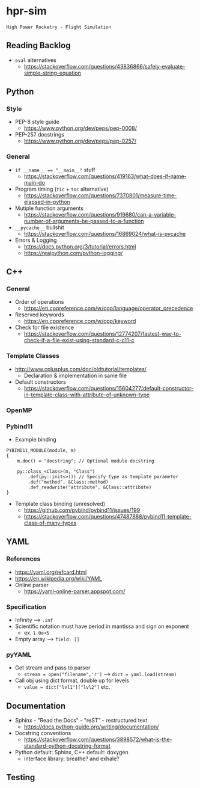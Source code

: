 # hpr-sim

`High Power Rocketry - Flight Simulation`

## Reading Backlog

 - `eval` alternatives
   - https://stackoverflow.com/questions/43836866/safely-evaluate-simple-string-equation

## Python

### Style

 - PEP-8 style guide
   - https://www.python.org/dev/peps/pep-0008/
 - PEP-257 docstrings
   - https://www.python.org/dev/peps/pep-0257/

### General

 - `if __name__ == "__main__"` stuff
   - https://stackoverflow.com/questions/419163/what-does-if-name-main-do
 - Program timing (`tic` + `toc` alternative)
   - https://stackoverflow.com/questions/7370801/measure-time-elapsed-in-python
 - Mutiple function arguments
   - https://stackoverflow.com/questions/919680/can-a-variable-number-of-arguments-be-passed-to-a-function
 - `__pycache__` bullshit
   - https://stackoverflow.com/questions/16869024/what-is-pycache
 - Errors & Logging
   - https://docs.python.org/3/tutorial/errors.html
   - https://realpython.com/python-logging/


## C++

### General 

 - Order of operations
   - https://en.cppreference.com/w/cpp/language/operator_precedence
 - Reserved keywords
   - https://en.cppreference.com/w/cpp/keyword
 - Check for file existence
   - https://stackoverflow.com/questions/12774207/fastest-way-to-check-if-a-file-exist-using-standard-c-c11-c

### Template Classes
 - http://www.cplusplus.com/doc/oldtutorial/templates/
   - Declaration & implementation in same file
 - Default constructors
   - https://stackoverflow.com/questions/15604277/default-constructor-in-template-class-with-attribute-of-unknown-type

### OpenMP

### Pybind11

 - Example binding

```
PYBIND11_MODULE(module, m)
{
    m.doc() = "docstring"; // Optional module docstring

    py::class_<Class>(m, "Class")
        .def(py::init<>()) // Specify type as template parameter
        .def("method", &Class::method)
        .def_readwrite("attribute", &Class::attribute)
}
```

 - Template class binding (unresolved)
   - https://github.com/pybind/pybind11/issues/199
   - https://stackoverflow.com/questions/47487888/pybind11-template-class-of-many-types

## YAML

### References

 - https://yaml.org/refcard.html
 - https://en.wikipedia.org/wiki/YAML
 - Online parser
   - https://yaml-online-parser.appspot.com/


### Specification

 - Infinity --> `.inf`
 - Scientific notation must have period in mantissa and sign on exponent
   - ex. `1.0e+5`
 - Empty array --> `field: []`

### pyYAML

 - Get stream and pass to parser
   - `stream = open("filename",'r')` --> `dict = yaml.load(stream)`
 - Call obj using dict format, double up for levels
   - `value = dict["lvl1"]["lvl2"]` etc.

## Documentation

 - Sphinx - "Read the Docs" - "reST" - restructured text
   - https://docs.python-guide.org/writing/documentation/
 - Docstring conventions
   - https://stackoverflow.com/questions/3898572/what-is-the-standard-python-docstring-format
 - Python default: Sphinx, C++ default: doxygen
   - interface library: breathe? and exhale? 

## Testing